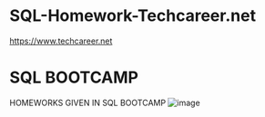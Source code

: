 # SQL-Homework-Techcareer.net
https://www.techcareer.net
# SQL BOOTCAMP
HOMEWORKS GIVEN IN SQL BOOTCAMP
![image](https://github.com/cengarm/SQL-Homework-Techcareer.net/assets/126611512/81c1b9de-de3f-4cf7-b1d8-bbf63c9ef2e2)
